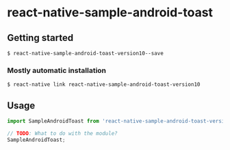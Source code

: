 # react-native-sample-android-toast

## Getting started

`$ react-native-sample-android-toast-version10--save`

### Mostly automatic installation

`$ react-native link react-native-sample-android-toast-version10`

## Usage
```javascript
import SampleAndroidToast from 'react-native-sample-android-toast-version10';

// TODO: What to do with the module?
SampleAndroidToast;
```
